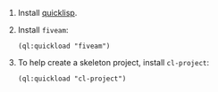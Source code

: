 1. Install [quicklisp](https://www.quicklisp.org/beta/).

2. Install `fiveam`:

   ```(ql:quickload "fiveam")```

4. To help create a skeleton project, install `cl-project`:

   ```(ql:quickload "cl-project")```
